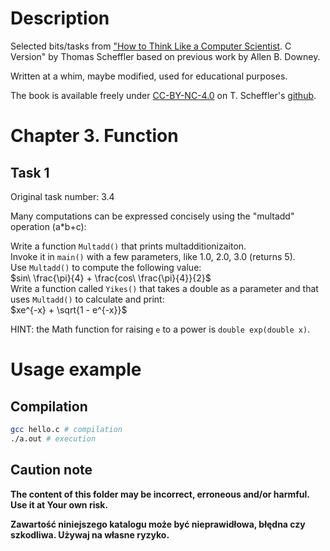 # Description

Selected bits/tasks from ["How to Think Like a Computer Scientist](https://github.com/tscheffl/ThinkC/tree/master). C Version" by Thomas Scheffler based on previous work by Allen B. Downey.

Written at a whim, maybe modified, used for educational purposes.

The book is available freely under [CC-BY-NC-4.0](https://creativecommons.org/licenses/by-nc/4.0/) on T. Scheffler's [github](https://github.com/tscheffl/ThinkC/tree/master).

# Chapter 3. Function

## Task 1

Original task number: 3.4

Many computations can be expressed concisely using the "multadd" operation (a\*b+c):

Write a function `Multadd()` that prints multadditionizaiton.<br>
Invoke it in `main()` with a few parameters, like 1.0, 2.0, 3.0 (returns 5).<br>
Use `Multadd()` to compute the following value:<br>
$sin\ \frac{\pi}{4} + \frac{cos\ \frac{\pi}{4}}{2}$<br>
Write a function called `Yikes()` that takes a double as a parameter and that uses `Multadd()` to calculate and print:<br>
$xe^{-x} + \sqrt{1 - e^{-x}}$<br>

HINT: the Math function for raising `e` to a power is `double exp(double x)`.

# Usage example

## Compilation

```bash
gcc hello.c # compilation
./a.out # execution
```

## Caution note

**The content of this folder may be incorrect, erroneous and/or harmful. Use it at Your own risk.**

**Zawartość niniejszego katalogu może być nieprawidłowa, błędna czy szkodliwa. Używaj na własne ryzyko.**
